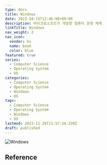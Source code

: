 ```yaml
---
type: docs
title: Windows
date: 2023-10-15T12:46:00+09:00
description: 마이크로소프트가 개발한 컴퓨터 운영 체제
linkTitle: Windows
nav_weight: 2
nav_icon:
  vendor: bs
  name: book
  color: blue
featured: true
series:
  - Computer Science
  - Operating System
  - OS
categories:
  - Computer Science
  - Operating System
  - Windows
  - OS
tags:
  - Computer Science
  - Operating System
  - Windows
  - OS
lastmod: 2023-11-26T11:57:24.339Z
draft: published
---
```


![Windows](/computer-science/windows.png#center)

## Reference
